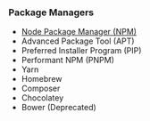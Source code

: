 ### Package Managers

- [Node Package Manager (NPM)](./NPM/README.md)
- Advanced Package Tool (APT)
- Preferred Installer Program (PIP)
- Performant NPM (PNPM)
- Yarn
- Homebrew 
- Composer
- Chocolatey
- Bower (Deprecated)
